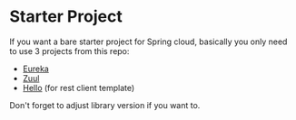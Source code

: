 # Starter Project
If you want a bare starter project for Spring cloud, basically you only need to use 3 projects from this repo:

 - [Eureka](https://github.com/timpamungkas/base-microservice/tree/master/eureka)
 - [Zuul](https://github.com/timpamungkas/base-microservice/tree/master/zuul)
 - [Hello](https://github.com/timpamungkas/base-microservice/tree/master/hello) (for rest client template)

Don't forget to adjust library version if you want to.
